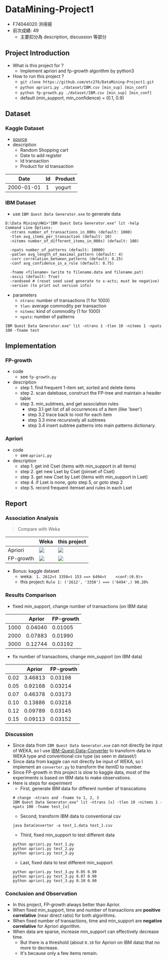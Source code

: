 # DataMining-Project1

* F74044020 洪得揚
* 前次成績: 49
    * 主要扣分為 description, discussion 等部分

## Project Introduction

* What is this project for ?
    * Implement apriori and fp-growth algorithm by python3
* How to run this project ?
    * `git clone https://github.com/etc276/DataMining-Project1.git`
    * `python apriori.py ./dataset/IBM.csv [min_sup] [min_conf]`
    * `python fp-growth.py ./dataset/IBM.csv [min_sup] [min_conf]`
    * default (min_support, min_confidence) = (0.1, 0.9)

## Dataset

### Kaggle Dataset

* [source](https://www.kaggle.com/acostasg/random-shopping-cart)
* description
    * Random Shopping cart
    * Date to add register
    * Id transaction
    * Product for id transaction

| Date | Id | Product |
| -------- | -------- | -------- |
| 2000-01-01 | 1 | yogurt |


### IBM Dataset

* use `IBM Quest Data Generator.exe` to generate data

```
D:\Data Mining\HW1>"IBM Quest Data Generator.exe" lit -help
Command Line Options:
  -ntrans number_of_transactions_in_000s (default: 1000)
  -tlen avg_items_per_transaction (default: 10)
  -nitems number_of_different_items_in_000s) (default: 100)

  -npats number_of_patterns (default: 10000)
  -patlen avg_length_of_maximal_pattern (default: 4)
  -corr correlation_between_patterns (default: 0.25)
  -conf avg_confidence_in_a_rule (default: 0.75)

  -fname <filename> (write to filename.data and filename.pat)
  -ascii (default: True)
  -randseed # (reset seed used generate to x-acts; must be negative)
  -version (to print out version info)
```

* parameters
    * `ntrans`: number of transactions (1 for 1000)
    * `tlen`: average commodity per transaction
    * `nitems`: kind of commodity (1 for 1000)
    * `npats`: number of patterns

```
IBM Quest Data Generator.exe" lit -ntrans 1 -tlen 10 -nitems 1 -npats 100 -fname test
```

## Implementation

### FP-growth

* code
    * see `fp-growth.py`
* description
    * step 1. find frequent 1-item set, sorted and delete items
    * step 2. scan datebase, construct the FP-tree and  maintain a header table
    * step 3. min_subtrees, and get association rules
        * step 3.1 get list of all occurrences of a item (like 'beer')
        * step 3.2 trace back to root for each item
        * step 3.3 mine recursively all subtrees
        * step 3.4 insert subtree patterns into main patterns dictionary.

### Apriori

* code
    * see `apriori.py`
* description
    * step 1. get init Cset (items with min_support in all items)
    * step 2. get new Lset by Cset (joinset of Cset)
    * step 3. get new Cset by Lset (items with min_support in Lset)
    * step 4. if Lset is none, goto step 5, or goto step 2
    * step 5. record frequent itemset and rules in each Lset

## Report

### Association Analysis

> Compare with Weka


|  | Weka | this project |
| -------- | -------- | -------- |
| Apriori | ![](https://i.imgur.com/HGDq8tm.png) |  ![](https://i.imgur.com/ZtP7Qp3.png) |
| FP-growth | ![](https://i.imgur.com/oPktqct.png) | ![](https://i.imgur.com/TDbKVMh.png) |

* Bonus: kaggle dataset
    * weka: ` 1. 2612=t 3350=t 153 ==> 6494=t    <conf:(0.9)>`
    * this project: `Rule 1: ('2612', '3350') ==> ('6494',) 90.20%`


### Results Comparison

* fixed min_support, change number of transactions (on IBM data)

|  | Aprior | FP-growth |
| -------- | -------- | -------- |
| 1000 | 0.04040 | 0.01005 |
| 2000 | 0.07883 | 0.01990 |
| 3000 | 0.12744 | 0.03192 |

* fix number of transactions, change min_support (on IBM data)

|  | Aprior | FP-growth |
| -------- | -------- | -------- |
| 0.02 | 3.46813 | 0.03198 |
| 0.05 | 0.92168 | 0.03214 |
| 0.07 | 0.46378 | 0.03173 |
| 0.10 | 0.13886 | 0.03218 |
| 0.12 | 0.09789 | 0.03145 |
| 0.15 | 0.09113 | 0.03152 |


### Discussion

* Since data from `IBM Quest Data Generator.exe` can not directly be input of WEKA, so I use [IBM-Quest-Data-Converter](https://github.com/mhwong2007/IBM-Quest-Data-Converter) to transform data to WEKA type and conventional csv type (as seen in dataset/)
* Since data from kaggle can not directly be input of WEKA, so I implement an `converter.py` to transform the itemID to number.
* Since FP-growth in this project is slow to kaggle data, most of the experiments is based on IBM data to make observations.
* Here is steps for experiment
    * First, generate IBM data for different number of transcations
    ```
    # change -ntrans and -fname to 1, 2, 3
    IBM Quest Data Generator.exe" lit -ntrans [x] -tlen 10 -nitems 1 -npats 100 -fname test_[x]
    ```
    * Second, transform IBM data to conventional csv
    ```
    java DataConverter -a test_1.data test_1.csv
    ```
    * Third, fixed min_support to test different data
    ```
    python apriori.py test_1.py
    python apriori.py test_2.py
    python apriori.py test_3.py
    ```
    * Last, fixed data to test different min_support
    ```
    python apriori.py test_3.py 0.05 0.90
    python apriori.py test_3.py 0.07 0.90
    python apriori.py test_3.py 0.10 0.90
    ```
### Conclusion and Observation

* In this project, FP-growth always better than Aprior.
* When fixed min_support, time and number of transactions are **positive correlative** (near direct ratio) for both algorithms.
* When fixed number of transactions, time and min_support are **negative correlative** for Apriori algorithm.
* When data are sparse, increase min_support can effectively decrease time.
    * But there is a threshold (about `0.10` for Apriori on IBM data) that no more to decrease.
    * It's because only a few items remain.